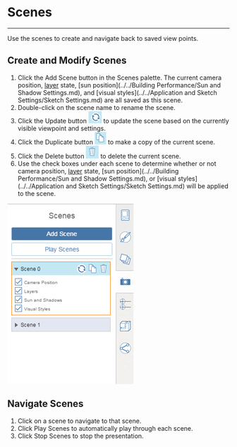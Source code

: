 # Scenes

----

Use the scenes to create and navigate back to saved view points.

## Create and Modify Scenes

1. Click the Add Scene button in the Scenes palette. The current camera position, [layer](../Layers.md) state, [sun position](../../Building Performance/Sun and Shadow Settings.md), and [visual styles](../../Application and Sketch Settings/Sketch Settings.md) are all saved as this scene.
2. Double-click on the scene name to rename the scene.
3. Click the Update button ![](Images/GUID-7DB7CA07-C404-486B-B4EB-FA967E23EEBB-low.png) to update the scene based on the currently visible viewpoint and settings.
4. Click the Duplicate button ![](Images/GUID-F8E195FA-3DAB-4FC4-BED4-FDBA0128FD87-low.png) to make a copy of the current scene.
5. Click the Delete button ![](Images/GUID-2921AFD2-FE33-4ED1-802C-5A9E8691BE4B-low.png) to delete the current scene.
6. Use the check boxes under each scene to determine whether or not camera position, [layer](../Layers.md) state, [sun position](../../Building Performance/Sun and Shadow Settings.md), or [visual styles](../../Application and Sketch Settings/Sketch Settings.md) will be applied to the scene.

![](Images/GUID-BDE84629-8DEE-46F9-AEB6-9F42B12ABB51-low.png)
## Navigate Scenes

1. Click on a scene to navigate to that scene.
2. Click Play Scenes to automatically play through each scene.
3. Click Stop Scenes to stop the presentation.
